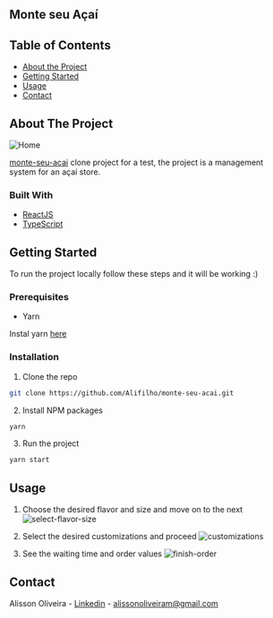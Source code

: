 ## Monte seu Açaí

## Table of Contents

* [About the Project](#about-the-project)
* [Getting Started](#getting-started)
* [Usage](#usage)
* [Contact](#contact)


## About The Project

![Home](https://raw.githubusercontent.com/Alifilho/monte-seu-acai/master/images/home.png)

[monte-seu-acai](https://monte-seu-acai.herokuapp.com/) clone project for a test, the project is a management system for an açaí store.

### Built With

* [ReactJS](https://reactjs.org/)
* [TypeScript](https://www.typescriptlang.org/)

## Getting Started

To run the project locally follow these steps and it will be working :)

### Prerequisites

* Yarn

Instal yarn [here](https://classic.yarnpkg.com/en/docs/install/)

### Installation

1. Clone the repo
```sh
git clone https://github.com/Alifilho/monte-seu-acai.git
```
2. Install NPM packages
```sh
yarn
```
3. Run the project
```sh
yarn start
```

## Usage

1. Choose the desired flavor and size and move on to the next
![select-flavor-size](https://raw.githubusercontent.com/Alifilho/monte-seu-acai/master/images/select-flavor-size.png)

2. Select the desired customizations and proceed
![customizations](https://raw.githubusercontent.com/Alifilho/monte-seu-acai/master/images/customizations.png)

3. See the waiting time and order values
![finish-order](https://raw.githubusercontent.com/Alifilho/monte-seu-acai/master/images/finish-order.png)


## Contact

Alisson Oliveira - [Linkedin](https://www.linkedin.com/in/alifilho/) - alissonoliveiram@gmail.com
